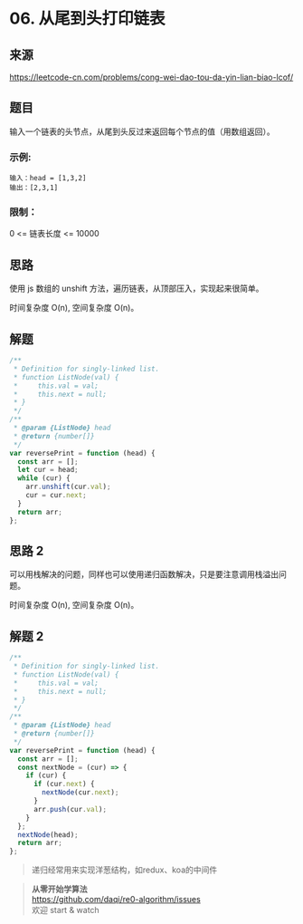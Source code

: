 # 06. 从尾到头打印链表

## 来源

https://leetcode-cn.com/problems/cong-wei-dao-tou-da-yin-lian-biao-lcof/

## 题目

输入一个链表的头节点，从尾到头反过来返回每个节点的值（用数组返回）。

### 示例:

```
输入：head = [1,3,2]
输出：[2,3,1]
```

### 限制：

0 <= 链表长度 <= 10000

## 思路

使用 js 数组的 unshift 方法，遍历链表，从顶部压入，实现起来很简单。

时间复杂度 O(n), 空间复杂度 O(n)。

## 解题

```js
/**
 * Definition for singly-linked list.
 * function ListNode(val) {
 *     this.val = val;
 *     this.next = null;
 * }
 */
/**
 * @param {ListNode} head
 * @return {number[]}
 */
var reversePrint = function (head) {
  const arr = [];
  let cur = head;
  while (cur) {
    arr.unshift(cur.val);
    cur = cur.next;
  }
  return arr;
};
```

## 思路 2

可以用栈解决的问题，同样也可以使用递归函数解决，只是要注意调用栈溢出问题。

时间复杂度 O(n), 空间复杂度 O(n)。

## 解题 2

```js
/**
 * Definition for singly-linked list.
 * function ListNode(val) {
 *     this.val = val;
 *     this.next = null;
 * }
 */
/**
 * @param {ListNode} head
 * @return {number[]}
 */
var reversePrint = function (head) {
  const arr = [];
  const nextNode = (cur) => {
    if (cur) {
      if (cur.next) {
        nextNode(cur.next);
      }
      arr.push(cur.val);
    }
  };
  nextNode(head);
  return arr;
};
```
> 递归经常用来实现洋葱结构，如redux、koa的中间件

> **从零开始学算法**  
> https://github.com/daqi/re0-algorithm/issues  
> 欢迎 start & watch
